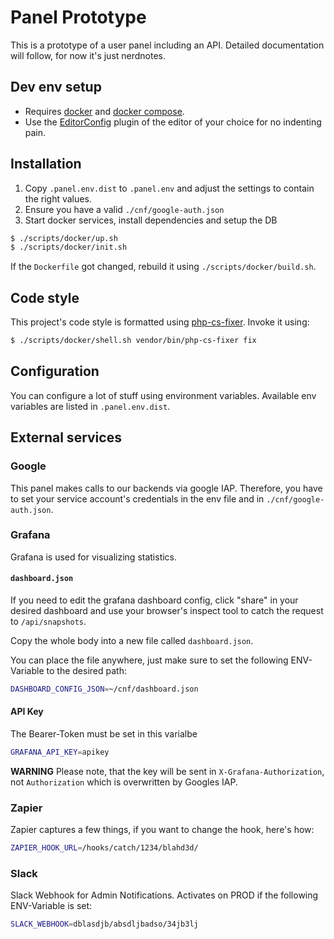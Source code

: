 # Panel Prototype

This is a prototype of a user panel including an API.
Detailed documentation will follow, for now it's just nerdnotes.

## Dev env setup

* Requires [docker](https://docker.com) and [docker compose](https://docs.docker.com/compose/install/).
* Use the [EditorConfig](https://editorconfig.org/#download) plugin of the editor of your choice for no indenting pain.

## Installation

1. Copy `.panel.env.dist` to `.panel.env` and adjust the settings to contain the right values.
2. Ensure you have a valid  `./cnf/google-auth.json`
3. Start docker services, install dependencies and setup the DB
```bash
$ ./scripts/docker/up.sh
$ ./scripts/docker/init.sh
```

If the `Dockerfile` got changed, rebuild it using `./scripts/docker/build.sh`.

## Code style

This project's code style is formatted using [php-cs-fixer](https://cs.symfony.com/). Invoke it using:

```bash
$ ./scripts/docker/shell.sh vendor/bin/php-cs-fixer fix
```

## Configuration
You can configure a lot of stuff using environment variables. Available env variables are listed in `.panel.env.dist`.

## External services

### Google
This panel makes calls to our backends via google IAP. Therefore, you have to set your service account's credentials in the env file and in `./cnf/google-auth.json`.

### Grafana
Grafana is used for visualizing statistics. 

#### `dashboard.json`
If you need to edit the grafana dashboard config, click "share" in your desired dashboard and use your browser's inspect tool to catch the request to `/api/snapshots`.
 
Copy the whole body into a new file called `dashboard.json`. 

You can place the file anywhere, just make sure to set the following ENV-Variable to the desired path:
```bash
DASHBOARD_CONFIG_JSON=~/cnf/dashboard.json
```

#### API Key
The Bearer-Token must be set in this varialbe
```bash
GRAFANA_API_KEY=apikey
```
**WARNING** Please note, that the key will be sent in `X-Grafana-Authorization`, not `Authorization` which is overwritten by Googles IAP. 

### Zapier

Zapier captures a few things, if you want to change the hook, here's how:
```bash 
ZAPIER_HOOK_URL=/hooks/catch/1234/blahd3d/
```

### Slack

Slack Webhook for Admin Notifications. Activates on PROD if the following ENV-Variable is set:
```bash 
SLACK_WEBHOOK=dblasdjb/absdljbadso/34jb3lj
```
